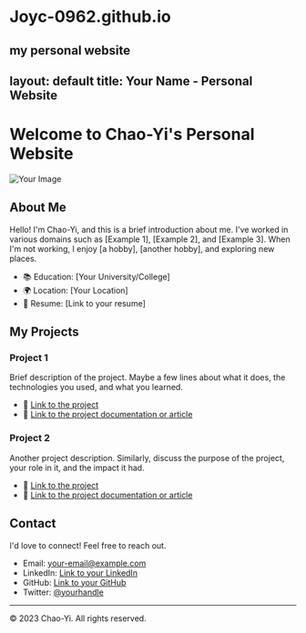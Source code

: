 # Joyc-0962.github.io
my personal website 
---
layout: default
title: Your Name - Personal Website
---
# Welcome to Chao-Yi's Personal Website

![Your Image](images/your-image.jpg)

## About Me

Hello! I'm Chao-Yi, and this is a brief introduction about me. I've worked in various domains such as [Example 1], [Example 2], and [Example 3]. When I'm not working, I enjoy [a hobby], [another hobby], and exploring new places.

- 📚 Education: [Your University/College]
- 🌍 Location: [Your Location]
- 📃 Resume: [Link to your resume]

## My Projects

### Project 1

Brief description of the project. Maybe a few lines about what it does, the technologies you used, and what you learned.

- 🔗 [Link to the project](#)
- 📄 [Link to the project documentation or article](#)

### Project 2

Another project description. Similarly, discuss the purpose of the project, your role in it, and the impact it had.

- 🔗 [Link to the project](#)
- 📄 [Link to the project documentation or article](#)

## Contact

I'd love to connect! Feel free to reach out.

- Email: [your-email@example.com](mailto:your-email@example.com)
- LinkedIn: [Link to your LinkedIn](#)
- GitHub: [Link to your GitHub](#)
- Twitter: [@yourhandle](https://twitter.com/yourhandle)

---
© 2023 Chao-Yi. All rights reserved.